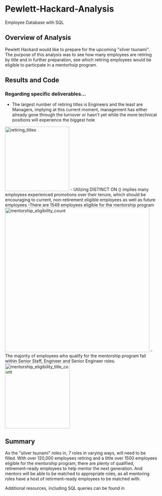# Pewlett-Hackard-Analysis
Employee Database with SQL

## Overview of Analysis
Pewlett Hackard would like to prepare for the upcoming "silver tsunami". The purpose of this analysis was to see how many employees are retiring by title and in further preparation, see which retiring employees would be eligible to particpate in a mentorhsip program.

## Results and Code
### Regarding specific deliverables...
- The largest number of retiring titles is Engineers and the least are Managers, implying at this current moment, management has either already gone through the turnover or hasn't yet while the more technical positions will experience the biggest hole
<img width="212" alt="retiring_titles" src="https://user-images.githubusercontent.com/88955412/135748488-f6431d31-c39b-42b3-925c-c579ca729a2c.png">
- Utilzing DISTINCT ON () implies many employees experienced promotions over their tenure, which should be encouraging to current, non-retirement eligible employees as well as future employees
-There are 1549 employees eligible for the mentorship program
<img width="477" alt="mentorship_eligibility_count" src="https://user-images.githubusercontent.com/88955412/135748828-28149889-0c97-4c5e-b9a8-2d2c9d11c9f5.png">
-The majority of employees who qualify for the mentorship program fall within Senior Staff, Engineer and Senior Engineer roles.
<img width="214" alt="mentorship_eligibility_title_count" src="https://user-images.githubusercontent.com/88955412/135749078-b0273e39-91c7-4c00-8ea0-398e7a9e53f0.png">

## Summary
As the "silver tsunami" roles in, 7 roles in varying ways, will need to be filled. With over 120,000 employees retiring and a little over 1500 employees eligible for the mentorship program, there are plenty of qualified, retirement-ready employees to help mentor the next generation. And mentors will be able to be matched to appropriate roles, as all mentoring roles have a host of retirment-ready employees to be matched with.

Additional resources, including SQL queries can be found in 
